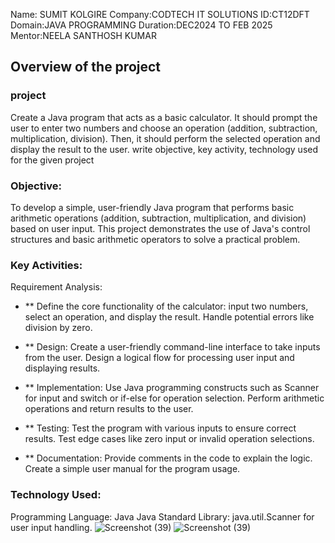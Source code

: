Name: SUMIT KOLGIRE
Company:CODTECH IT SOLUTIONS
ID:CT12DFT
Domain:JAVA PROGRAMMING
Duration:DEC2024 TO FEB 2025
Mentor:NEELA SANTHOSH KUMAR


## Overview of the project

### project   
Create a Java program that acts as a basic calculator. It should prompt the user to
enter two numbers and choose an operation (addition, subtraction, multiplication,
division). Then, it should perform the selected operation and display the result to the
user.   write objective, key activity, technology  used for the given project

### Objective:
To develop a simple, user-friendly Java program that performs basic arithmetic operations (addition, subtraction, multiplication, and division) based on user input. This project demonstrates the use of Java's control structures and basic arithmetic operators to solve a practical problem.

### Key Activities:
Requirement Analysis:

- ** Define the core functionality of the calculator:
input two numbers, select an operation, and display the result.
Handle potential errors like division by zero.

- ** Design:
Create a user-friendly command-line interface to take inputs from the user.
Design a logical flow for processing user input and displaying results.

- ** Implementation:
Use Java programming constructs such as Scanner for input and switch or if-else for operation selection.
Perform arithmetic operations and return results to the user.

- ** Testing:
Test the program with various inputs to ensure correct results.
Test edge cases like zero input or invalid operation selections.

- ** Documentation:
Provide comments in the code to explain the logic.
Create a simple user manual for the program usage.

### Technology Used:
Programming Language: Java
Java Standard Library: java.util.Scanner for user input handling.
![Screenshot (39)](https://github.com/user-attachments/assets/a0816ed7-f25a-4260-ad61-60921fa7d6b9)
![Screenshot (39)](https://github.com/user-attachments/assets/d647cf87-35c7-40d8-8949-37d850069a3c)
